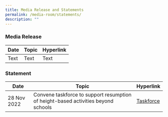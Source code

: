 ```yaml
---
title: Media Release and Statements
permalink: /media-room/statements/
description: ""
---
```

### Media Release
| Date | Topic | Hyperlink |
| -------- | -------- | -------- |
| Text     | Text     | Text     |



### Statement
| Date | Topic | Hyperlink |
| -------- | -------- | -------- |
| 28 Nov 2022|Convene taskforce to support resumption of height-based activities beyond schools|[Taskforce](/files/s%20-%20taskforce.pdf)|


